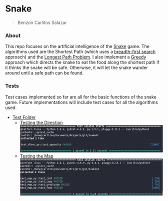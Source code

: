 # Snake
> Benzon Carlitos Salazar

### About
This repo focuses on the artificial intelligence of the 
[Snake](https://en.wikipedia.org/wiki/Snake_(video_game_genre)) game.
The algorithms used are the Shortest Path (which uses a 
[breadth-first search](https://en.wikipedia.org/wiki/Breadth-first_search)
approach) and the 
[Longest Path Problem](https://en.wikipedia.org/wiki/Longest_path_problem).
I also implement a [Greedy](https://en.wikipedia.org/wiki/Greedy_algorithm)
 approach which directs the snake to eat the food along the shortest path if it
 thinks the snake will be safe. Otherwise, it will let the snake wander around
until a safe path can be found.

### Tests
Test cases implemented so far are all for the basic functions of 
the snake game. Future implementations will include test cases
for all the algorithms used.
* [Test Folder](./tests)
	* [Testing the Direction](./tests/base/test_direc.py)
	![test direction](./imgs/test_direc.png)
	* [Testing the Map](./test/base/test_map.py)
	![Test map](./imgs/test_map.png)